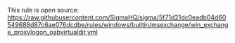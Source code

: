 This rule is open source: https://raw.githubusercontent.com/SigmaHQ/sigma/5f71d21dc0eadb04d60549688d87c6ae076dcdbe/rules/windows/builtin/msexchange/win_exchange_proxylogon_oabvirtualdir.yml

